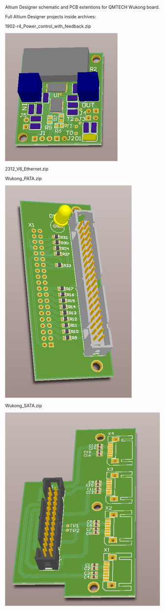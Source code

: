 Altium Designer schematic and PCB extentions for QMTECH Wukong board.

Full Altium Designer projects inside archives:

1902-r4_Power_control_with_feedback.zip

![Power control with feedback](1902-r4-rev1.PNG)

2312_V6_Ethernet.zip

Wukong_PATA.zip

![Wukong PATA](Wukong_PATA.PNG)

Wukong_SATA.zip

![Wukong SATA](Wukong_SATA.PNG)
